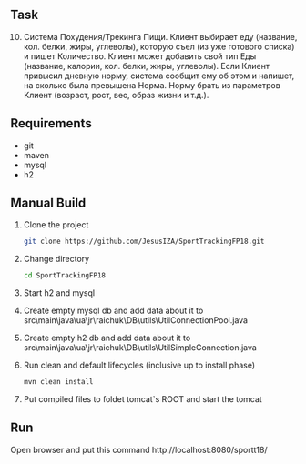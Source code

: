 ## Task

10. Система Похудения/Трекинга Пищи.
Клиент выбирает еду (название, кол. белки, жиры, углеволы), которую съел (из уже готового списка) и пишет Количество.
Клиент может добавить свой тип Еды (название, калории, кол. белки, жиры, углеволы).
Если Клиент привысил дневную норму, система сообщит ему об этом и напишет, на сколько была превышена Норма.
Норму брать из параметров Клиент (возраст, рост, вес, образ жизни и т.д.).

## Requirements

- git
- maven
- mysql
- h2

## Manual Build

1. Clone the project
    ```bash
    git clone https://github.com/JesusIZA/SportTrackingFP18.git
    ```

2. Change directory
    ```bash
    cd SportTrackingFP18
    ```
3. Start h2 and mysql

4. Create empty mysql db and add data about it to src\main\java\ua\jr\raichuk\DB\utils\UtilConnectionPool.java

5. Create empty h2 db and add data about it to src\main\java\ua\jr\raichuk\DB\utils\UtilSimpleConnection.java

6. Run clean and default lifecycles (inclusive up to install phase)
    ```bash
    mvn clean install
    ```
    
7. Put compiled files to foldet tomcat`s ROOT and start the tomcat 

## Run

Open browser and put this command http://localhost:8080/sportt18/
